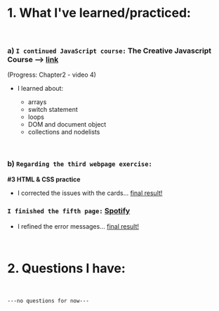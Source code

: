 # 1. What I've learned/practiced:

<br>

### a) `I continued JavaScript course:` The Creative Javascript Course --> [link](https://developedbyed.com/courses/844150/lectures/15338714)
(Progress: Chapter2 - video 4)

* I learned about: 

    - arrays
    - switch statement
    - loops
    - DOM and document object
    - collections and nodelists


<br>

### b) `Regarding the third webpage exercise:`<br>
**#3 HTML & CSS practice**<br>

* I corrected the issues with the cards... [final result!](https://danipantea99.github.io/internship-practice3/)

### `I finished the fifth page:` [Spotify](https://www.spotify.com/ro-ro/signup?forward_url=https%3A%2F%2Fopen.spotify.com%2F__noul__%3Fl2l%3D1%26nd%3D1)

* I refined the error messages... [final result!](https://danipantea99.github.io/internship-practice5/)


<br>

# 2. Questions I have:

<br>


`---no questions for now---`
